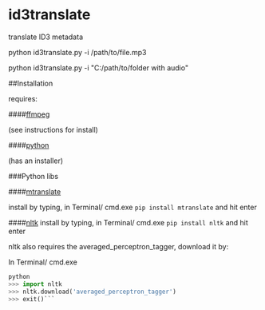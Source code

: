# id3translate
translate ID3 metadata

python id3translate.py -i /path/to/file.mp3

python id3translate.py -i "C:/path/to/folder with audio"

##Installation

requires:

####[ffmpeg](https://github.com/adaptlearning/adapt_authoring/wiki/Installing-FFmpeg)

(see instructions for install)

####[python](https://www.python.org/downloads/)

(has an installer)

###Python libs

####[mtranslate](https://pypi.python.org/pypi?:action=display&name=mtranslate&version=1.3)

install by typing, in Terminal/ cmd.exe `pip install mtranslate` and hit enter

####[nltk](https://pypi.python.org/pypi/nltk)
install by typing, in Terminal/ cmd.exe `pip install nltk` and hit enter

nltk also requires the averaged_perceptron_tagger, download it by:

In Terminal/ cmd.exe

```python
python
>>> import nltk
>>> nltk.download('averaged_perceptron_tagger')
>>> exit()```
